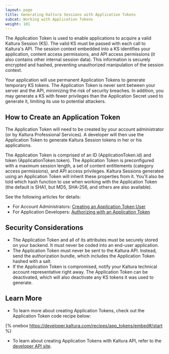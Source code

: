```yaml
---
layout: page
title: Generating Kaltura Sessions with Application Tokens
subcat: Working with Application Tokens
weight: 101
---
```


The Application Token is used to enable applications to acquire a valid Kaltura Session (KS). The valid KS must be passed with each call to Kaltura's API. The session context embedded into a KS identifies your application, content access permissions, and API access permissions (it also contains other internal session data). This information is securely encrypted and hashed, preventing unauthorized manipulation of the session context.

Your application will use permanent Application Tokens to generate temporary KS tokens. The Application Token is never sent between your server and the API, minimizing the risk of security breaches. In addition, you may generate a KS with fewer privileges than the Application Secret used to generate it, limiting its use to potential attackers.

## How to Create an Application Token  

The Application Token will need to be created by your account administrator (or by Kaltura Professional Services). A developer will then use the Application Token to generate Kaltura Session tokens in her or his applications.

The Application Token is comprised of an ID (ApplicationToken.id) and token (ApplicationToken.token). The Application Token is preconfigured with a maximum session length, a set of content entitlements (category access permissions), and API access privileges. Kaltura Sessions generated using an Application Token will inherit these properties from it. You'll also be told which hash function to use when working with the Application Token (the default is SHA1, but MD5, SHA-256, and others are also available).

See the following articles for details:

* For Account Administrators: [Creating an Application Token User](https://vpaas.kaltura.com/documentation/Media-Ingest-and-Preperation/Account-Representative-Steps.html)
* For Application Developers: [Authorizing with an Application Token](https://vpaas.kaltura.com/documentation/Media-Ingest-and-Preperation/Authorizing-With-Application-Token.html)

## Security Considerations  

* The Application Token and all of its attributes must be securely stored on your backend. It must never be coded into an end-user application.
* The Application Token must never be sent to the Kaltura API. Instead, send the authorization bundle, which includes the Application Token hashed with a salt.
* If the Application Token is compromised, notify your Kaltura technical account representative right away. The Application Token can be deactivated, which will also deactivate any KS tokens it was used to generate.

## Learn More  

* To learn more about creating Application Tokens, check out the Application Token code recipe below:

{% onebox https://developer.kaltura.com/recipes/app_tokens/embed#/start %}

* To learn about creating Application Tokens with Kaltura API, refer to the [developer API site](https://developer.kaltura.com/api-docs/#/appToken).
